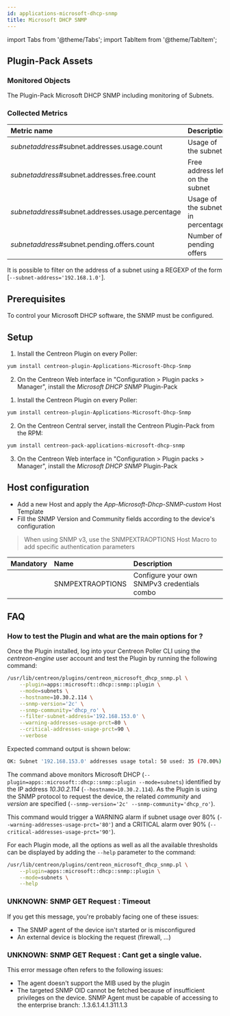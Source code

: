 ```yaml
---
id: applications-microsoft-dhcp-snmp
title: Microsoft DHCP SNMP
---
```

import Tabs from '@theme/Tabs';
import TabItem from '@theme/TabItem';


## Plugin-Pack Assets

### Monitored Objects

The Plugin-Pack Microsoft DHCP SNMP including monitoring of Subnets.

### Collected Metrics

<Tabs groupId="sync">
<TabItem value="Subnets" label="Subnets">

| Metric name                                       | Description                       | Unit |
| :------------------------------------------------ | :-------------------------------- | :--- |
| *subnetaddress*#subnet.addresses.usage.count      | Usage of the subnet               |      |
| *subnetaddress*#subnet.addresses.free.count       | Free address left on the subnet   |      |
| *subnetaddress*#subnet.addresses.usage.percentage | Usage of the subnet in percentage | %    |
| *subnetaddress*#subnet.pending.offers.count       | Number of pending offers          |      |

It is possible to filter on the address of a subnet using a REGEXP of the form [```--subnet-address='192.168.1.0'```].

</TabItem>
</Tabs>

## Prerequisites

To control your Microsoft DHCP software, the SNMP must be configured.

## Setup

<Tabs groupId="sync">
<TabItem value="Online License" label="Online License">

1. Install the Centreon Plugin on every Poller:

```bash
yum install centreon-plugin-Applications-Microsoft-Dhcp-Snmp
```

2. On the Centreon Web interface in "Configuration > Plugin packs > Manager", install the *Microsoft DHCP SNMP* Plugin-Pack

</TabItem>
<TabItem value="Offline License" label="Offline License">

1. Install the Centreon Plugin on every Poller:

```bash
yum install centreon-plugin-Applications-Microsoft-Dhcp-Snmp
```

2. On the Centreon Central server, install the Centreon Plugin-Pack from the RPM:

```bash
yum install centreon-pack-applications-microsoft-dhcp-snmp
```

3. On the Centreon Web interface in "Configuration > Plugin packs > Manager", install the *Microsoft DHCP SNMP* Plugin-Pack

</TabItem>
</Tabs>

## Host configuration 

* Add a new Host and apply the *App-Microsoft-Dhcp-SNMP-custom* Host Template
* Fill the SNMP Version and Community fields according to the device's configuration

> When using SNMP v3, use the SNMPEXTRAOPTIONS Host Macro to add specific authentication parameters

| Mandatory | Name             | Description                                    |
| :-------- | :--------------- | :--------------------------------------------- |
|           | SNMPEXTRAOPTIONS | Configure your own SNMPv3 credentials combo    |

## FAQ

### How to test the Plugin and what are the main options for ?

Once the Plugin installed, log into your Centreon Poller CLI using the *centreon-engine* user account 
and test the Plugin by running the following command:

```bash
/usr/lib/centreon/plugins/centreon_microsoft_dhcp_snmp.pl \
    --plugin=apps::microsoft::dhcp::snmp::plugin \
    --mode=subnets \
    --hostname=10.30.2.114 \
    --snmp-version='2c' \
    --snmp-community='dhcp_ro' \
    --filter-subnet-address='192.168.153.0' \
    --warning-addresses-usage-prct=80 \
    --critical-addresses-usage-prct=90 \
    --verbose
```

Expected command output is shown below: 

```bash
OK: Subnet '192.168.153.0' addresses usage total: 50 used: 35 (70.00%) free: 15 (30.00%), pending offers: 0 | '192.168.153.0#subnet.addresses.usage.count'=35;;;0;50 '192.168.153.0#subnet.addresses.free.count'=15;;;0;50 '192.168.153.0#subnet.addresses.usage.percentage'=70.00%;0:80;0:90;0;100 '192.168.153.0#subnet.pending.offers.count'=0;;;0;
```

The command above monitors Microsoft DHCP (```--plugin=apps::microsoft::dhcp::snmp::plugin --mode=subnets```) identified
by the IP address *10.30.2.114* (```--hostname=10.30.2.114```). As the Plugin is using the SNMP protocol to request the device, the related
*community* and *version* are specified (```--snmp-version='2c' --snmp-community='dhcp_ro'```).

This command would trigger a WARNING alarm if subnet usage over 80% 
(```--warning-addresses-usage-prct='80'```) and a CRITICAL alarm over 90% (```--critical-addresses-usage-prct='90'```).

For each Plugin mode, all the options as well as all the available thresholds can be displayed by adding the ```--help```
parameter to the command:

```bash
/usr/lib/centreon/plugins/centreon_microsoft_dhcp_snmp.pl \
    --plugin=apps::microsoft::dhcp::snmp::plugin \
    --mode=subnets \
	--help
```

### UNKNOWN: SNMP GET Request : Timeout

If you get this message, you're probably facing one of these issues: 
* The SNMP agent of the device isn't started or is misconfigured 
* An external device is blocking the request (firewall, ...)

### UNKNOWN: SNMP GET Request : Cant get a single value.

This error message often refers to the following issues: 
  - The agent doesn't support the MIB used by the plugin
  - The targeted SNMP OID cannot be fetched because of insufficient privileges on the device. 
    SNMP Agent must be capable of accessing to the enterprise branch: .1.3.6.1.4.1.311.1.3
